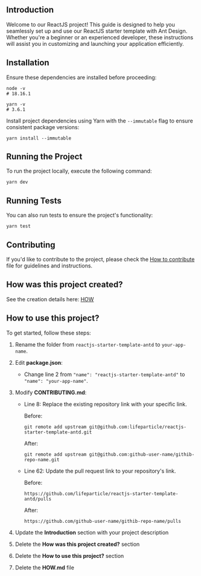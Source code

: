 ## Introduction

Welcome to our ReactJS project! This guide is designed to help you seamlessly set up and use our ReactJS starter template with Ant Design. Whether you're a beginner or an experienced developer, these instructions will assist you in customizing and launching your application efficiently.

## Installation

Ensure these dependencies are installed before proceeding:

```shell
node -v
# 18.16.1

yarn -v
# 3.6.1
```

Install project dependencies using Yarn with the `--immutable` flag to ensure consistent package versions:

```shell
yarn install --immutable
```

## Running the Project

To run the project locally, execute the following command:

```shell
yarn dev
```

## Running Tests

You can also run tests to ensure the project's functionality:

```shell
yarn test
```

## Contributing

If you'd like to contribute to the project, please check the [How to contribute](ui/CONTRIBUTING.md) file for guidelines and instructions.

## How was this project created?

See the creation details here: [HOW](./HOW.md)

## How to use this project?

To get started, follow these steps:

1. Rename the folder from `reactjs-starter-template-antd` to `your-app-name`.
2. Edit **package.json**:
    - Change line 2 from `"name": "reactjs-starter-template-antd"` to `"name": "your-app-name"`.
3. Modify **CONTRIBUTING.md**:

    - Line 8: Replace the existing repository link with your specific link.

        Before:

        ```shell
        git remote add upstream git@github.com:lifeparticle/reactjs-starter-template-antd.git
        ```

        After:

        ```shell
        git remote add upstream git@github.com:github-user-name/githib-repo-name.git
        ```

    - Line 62: Update the pull request link to your repository's link.

        Before:

        ```shell
        https://github.com/lifeparticle/reactjs-starter-template-antd/pulls
        ```

        After:

        ```shell
        https://github.com/github-user-name/githib-repo-name/pulls
        ```

4. Update the **Introduction** section with your project description
5. Delete the **How was this project created?** section
6. Delete the **How to use this project?** section
7. Delete the **HOW.md** file

